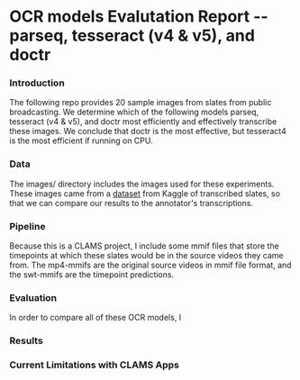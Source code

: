 # OCR models Evalutation Report -- parseq, tesseract (v4 & v5), and doctr

### Introduction
The following repo provides 20 sample images from slates from public broadcasting. We determine which of the following models parseq, tesseract (v4 & v5), and doctr most efficiently and effectively transcribe these images. We conclude that doctr is the most effective, but tesseract4 is the most efficient if running on CPU.

### Data
The images/ directory includes the images used for these experiments. These images came from a [dataset](https://www.kaggle.com/datasets/madisoncourtney/transcribed-slates) from Kaggle of transcribed slates, so that we can compare our results to the annotator's transcriptions.

### Pipeline
Because this is a CLAMS project, I include some mmif files that store the timepoints at which these slates would be in the source videos they came from. The mp4-mmifs are the original source videos in mmif file format, and the swt-mmifs are the timepoint predictions.

### Evaluation
In order to compare all of these OCR models, I 

### Results

### Current Limitations with CLAMS Apps
